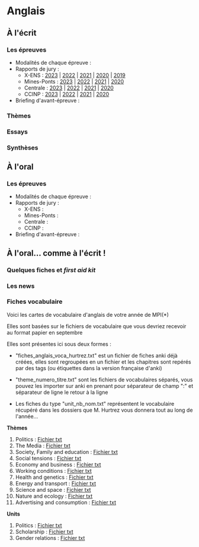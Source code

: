 # Anglais

## À l'écrit
### Les épreuves
* Modalités de chaque épreuve :
* Rapports de jury :
    * X-ENS : [2023](/anglais/ecrit/rapports/anglais_x_ens_rapport_2023.pdf) | [2022](/anglais/ecrit/rapports/anglais_x_ens_rapport_2022.pdf) | [2021](/anglais/ecrit/rapports/anglais_x_ens_rapport_2021.pdf) | [2020](/anglais/ecrit/rapports/anglais_x_ens_rapport_2020.pdf) | [2019](/anglais/ecrit/rapports/anglais_x_ens_rapport_2019.pdf)
    * Mines-Ponts : [2023](https://www.concoursminesponts.fr/resources/Rapport-Final-Ecrit-2023.pdf) | [2022](https://www.concoursminesponts.fr/resources/Rapport-Final-Ecrit-2022.pdf) | [2021](https://www.concoursminesponts.fr/resources/Rapport-Final-Ecrit-2021.pdf) | [2020](https://www.concoursminesponts.fr/resources/Rapport-Final-Ecrit-2020.pdf)
    * Centrale : [2023](https://www.concours-centrale-supelec.fr/CentraleSupelec/2023/Multi/XXe-LVen.pdf) | [2022](https://www.concours-centrale-supelec.fr/CentraleSupelec/2022/Multi/XXe-LVen.pdf) | [2021](https://www.concours-centrale-supelec.fr/CentraleSupelec/2021/Multi/XXe-LVen.pdf) | [2020](https://www.concours-centrale-supelec.fr/CentraleSupelec/2020/Multi/XXe-LVen.pdf)
    * CCINP : [2023](/anglais/ecrit/rapports/anglais_ccinp_rapport_2023.pdf) | [2022](/anglais/ecrit/rapports/anglais_ccinp_rapport_2022.pdf) | [2021](/anglais/ecrit/rapports/anglais_ccinp_rapport_2021.pdf) | [2020](/anglais/ecrit/rapports/anglais_ccinp_rapport_2020.pdf)
* Briefing d'avant-épreuve :
### Thèmes
### Essays
### Synthèses

## À l'oral
### Les épreuves
* Modalités de chaque épreuve :
* Rapports de jury :
    * X-ENS :
    * Mines-Ponts :
    * Centrale :
    * CCINP :
* Briefing d'avant-épreuve :


## À l'oral… comme à l'écrit !
### Quelques fiches et _first aid kit_
### Les news 

### Fiches vocabulaire 
Voici les cartes de vocabulaire d'anglais de votre année de MPI(*)

Elles sont basées sur le fichiers de vocabulaire que vous devriez recevoir au format papier en septembre

Elles sont présentes ici sous deux formes : 
   * "fiches_anglais_voca_hurtrez.txt" est un fichier de fiches anki déjà créées, elles sont regroupées en un fichier et les chapitres sont repérés par des tags (ou étiquettes dans la version française d'anki)

   * "theme_numero_titre.txt" sont les fichiers de vocabulaires séparés, vous pouvez les importer sur anki en prenant pour séparateur de champ ":" et séparateur de ligne le retour à la ligne

   * Les fiches du type "unit_nb_nom.txt" représentent le vocabulaire récupéré dans les dossiers que M. Hurtrez vous donnera tout au long de l'année...

**Thèmes**

  1. Politics : [Fichier txt](/anglais/theme_1_politics.txt)
  2. The Media : [Fichier txt](/anglais/theme_2_the_media.txt)
  3. Society, Family and education : [Fichier txt](/anglais/theme_3_society_family_and_education.txt)
  4. Social tensions : [Fichier txt](/anglais/theme_4_social_tensions.txt)
  5. Economy and business : [Fichier txt](/anglais/theme_5_economy_and_business.txt)
  6. Working conditions : [Fichier txt](/anglais/theme_6_working_conditions.txt)
  7. Health and genetics : [Fichier txt](/anglais/theme_7_health_and_genetics.txt)
  8. Energy and transport : [Fichier txt](/anglais/theme_8_energy_and_transport.txt)
  9. Science and space : [Fichier txt](/anglais/theme_9_science_and_space.txt)
  10. Nature and ecology : [Fichier txt](/anglais/theme_10_nature_and_ecology.txt)
  11. Advertising and consumption : [Fichier txt](/anglais/theme_11_advertising_and_consumption)


**Units**
   1. Politics : [Fichier txt](/anglais/unit_1_politics.txt)
   2. Scholarship : [Fichier txt](/anglais/unit_2_scholarship.txt)
   3. Gender relations : [Fichier txt](/anglais/unit_3_gender_relations.txt)

